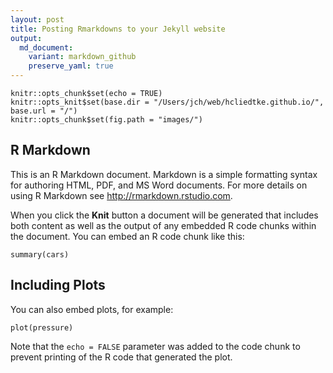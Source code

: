 ```yaml
---
layout: post
title: Posting Rmarkdowns to your Jekyll website
output:
  md_document:
    variant: markdown_github
    preserve_yaml: true
---
```



```{r setup, include=FALSE}
knitr::opts_chunk$set(echo = TRUE)
knitr::opts_knit$set(base.dir = "/Users/jch/web/hcliedtke.github.io/", base.url = "/")
knitr::opts_chunk$set(fig.path = "images/")
```

## R Markdown

This is an R Markdown document. Markdown is a simple formatting syntax for authoring HTML, PDF, and MS Word documents. For more details on using R Markdown see <http://rmarkdown.rstudio.com>.

When you click the **Knit** button a document will be generated that includes both content as well as the output of any embedded R code chunks within the document. You can embed an R code chunk like this:

```{r cars}
summary(cars)
```

## Including Plots

You can also embed plots, for example:

```{r pressure, echo=FALSE}
plot(pressure)
```

Note that the `echo = FALSE` parameter was added to the code chunk to prevent printing of the R code that generated the plot.
